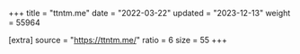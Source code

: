 +++
title = "ttntm.me"
date = "2022-03-22"
updated = "2023-12-13"
weight = 55964

[extra]
source = "https://ttntm.me/"
ratio = 6
size = 55
+++
